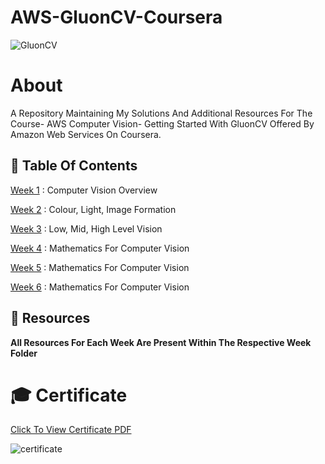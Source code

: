 # AWS-GluonCV-Coursera

![GluonCV](https://github.com/aryashah2k/AWS-GluonCV-Coursera/blob/main/assets/GluonCV.png)

# About

A Repository Maintaining My Solutions And Additional Resources For The Course- AWS Computer Vision- Getting Started With GluonCV Offered By Amazon Web Services On Coursera.

## 📖 Table Of Contents

<a href="">Week 1</a> : Computer Vision Overview

<a href="">Week 2</a> : Colour, Light, Image Formation

<a href="">Week 3</a> : Low, Mid, High Level Vision

<a href="">Week 4</a> : Mathematics For Computer Vision

<a href="">Week 5</a> : Mathematics For Computer Vision

<a href="">Week 6</a> : Mathematics For Computer Vision

## 📖 Resources

**All Resources For Each Week Are Present Within The Respective Week Folder**

# 🎓 Certificate

<a href="https://github.com/aryashah2k/AWS-GluonCV-Coursera/blob/main/assets/AWS%20Gluon%20CV.pdf">Click To View Certificate PDF</a>

![certificate](https://github.com/aryashah2k/AWS-GluonCV-Coursera/blob/main/assets/Certificate%20Image.png)
